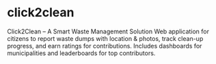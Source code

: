 # click2clean
Click2Clean – A Smart Waste Management Solution  Web application for citizens to report waste dumps with location &amp; photos, track clean-up progress, and earn ratings for contributions. Includes dashboards for municipalities and leaderboards for top contributors.
